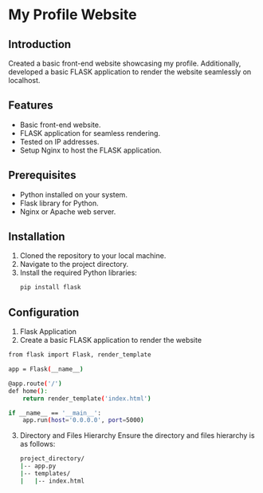 # My Profile Website

## Introduction

Created a basic front-end website showcasing my profile. Additionally, developed a basic FLASK application to render the website seamlessly on localhost.

## Features

- Basic front-end website.
- FLASK application for seamless rendering.
- Tested on IP addresses.
- Setup Nginx to host the FLASK application.

## Prerequisites

- Python installed on your system.
- Flask library for Python.
- Nginx or Apache web server.

## Installation

1. Cloned the repository to your local machine.
2. Navigate to the project directory.
3. Install the required Python libraries:
   ```bash
   pip install flask

## Configuration
1. Flask Application
2. Create a basic FLASK application to render the website
 ``` bash
 from flask import Flask, render_template

 app = Flask(__name__)

 @app.route('/')
 def home():
     return render_template('index.html')

 if __name__ == '__main__':
     app.run(host='0.0.0.0', port=5000)
 ```
3. Directory and Files Hierarchy
   Ensure the directory and files hierarchy is as follows:
   ``` bash
   project_directory/
   |-- app.py
   |-- templates/
   |   |-- index.html

